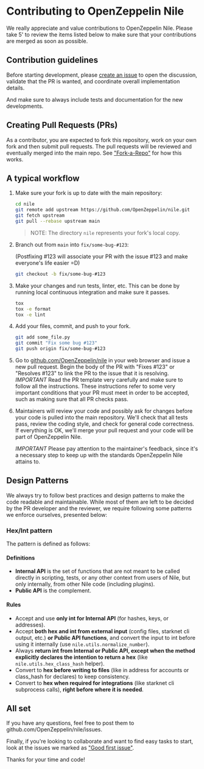 # Contributing to OpenZeppelin Nile

We really appreciate and value contributions to OpenZeppelin Nile. Please take 5' to review the items listed below to make sure that your contributions are merged as soon as possible.

## Contribution guidelines

Before starting development, please [create an issue](https://github.com/OpenZeppelin/nile/issues/new) to open the discussion, validate that the PR is wanted, and coordinate overall implementation details.

And make sure to always include tests and documentation for the new developments.

## Creating Pull Requests (PRs)

As a contributor, you are expected to fork this repository, work on your own fork and then submit pull requests. The pull requests will be reviewed and eventually merged into the main repo. See ["Fork-a-Repo"](https://help.github.com/articles/fork-a-repo/) for how this works.

## A typical workflow

1. Make sure your fork is up to date with the main repository:

    ```sh
    cd nile
    git remote add upstream https://github.com/OpenZeppelin/nile.git
    git fetch upstream
    git pull --rebase upstream main
    ```

    > NOTE: The directory `nile` represents your fork's local copy.

2. Branch out from `main` into `fix/some-bug-#123`:

    (Postfixing #123 will associate your PR with the issue #123 and make everyone's life easier =D)

    ```sh
    git checkout -b fix/some-bug-#123
    ```

3. Make your changes and run tests, linter, etc. This can be done by running local continuous integration and make sure it passes.

    ```bash
    tox
    tox -e format
    tox -e lint
    ```

4. Add your files, commit, and push to your fork.

    ```sh
    git add some_file.py
    git commit "Fix some bug #123"
    git push origin fix/some-bug-#123
    ```

5. Go to [github.com/OpenZeppelin/nile](https://github.com/OpenZeppelin/nile) in your web browser and issue a new pull request.
    Begin the body of the PR with "Fixes #123" or "Resolves #123" to link the PR to the issue that it is resolving.
    *IMPORTANT* Read the PR template very carefully and make sure to follow all the instructions. These instructions
    refer to some very important conditions that your PR must meet in order to be accepted, such as making sure that all PR checks pass.

6. Maintainers will review your code and possibly ask for changes before your code is pulled into the main repository. We'll check that all tests pass, review the coding style, and check for general code correctness. If everything is OK, we'll merge your pull request and your code will be part of OpenZeppelin Nile.

    *IMPORTANT* Please pay attention to the maintainer's feedback, since it's a necessary step to keep up with the standards OpenZeppelin Nile attains to.


## Design Patterns

We always try to follow best practices and design patterns to make the code readable and maintainable. While most of them are left to be decided by the PR developer and the reviewer, we require following some patterns we enforce ourselves, presented below:

### Hex/Int pattern

The pattern is defined as follows:

#### Definitions
- **Internal API** is the set of functions that are not meant to be called directly in scripting, tests, or any other context from users of Nile, but only internally, from other Nile code (including plugins).
- **Public API** is the complement.

#### Rules
- Accept and use **only int for Internal API** (for hashes, keys, or addresses).
- Accept **both hex and int from external input** (config files, starknet cli output, etc.) **or Public API functions**, and convert the input to int before using it internally (use `nile.utils.normalize_number`).
- Always **return int from Internal or Public API, except when the method explicitly declares the intention to return a hex** (like `nile.utils.hex_class_hash` helper).
- Convert to **hex before writing to files** (like in address for accounts or class_hash for declares) to keep consistency.
- Convert to **hex when required for integrations** (like starknet cli subprocess calls), **right before where it is needed**.


## All set

If you have any questions, feel free to post them to github.com/OpenZeppelin/nile/issues.

Finally, if you're looking to collaborate and want to find easy tasks to start, look at the issues we marked as ["Good first issue"](https://github.com/OpenZeppelin/nile/labels/good%20first%20issue).

Thanks for your time and code!
